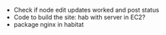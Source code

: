 * Check if node edit updates worked and post status
* Code to build the site: hab with server in EC2?
* package nginx in habitat

